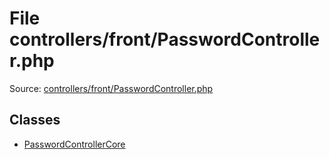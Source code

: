 File controllers/front/PasswordController.php
=========

Source: [controllers/front/PasswordController.php](https://github.com/PrestaShop/PrestaShop/blob/1.5.4.0/controllers/front/PasswordController.php)


Classes
-------

* [PasswordControllerCore](class.PasswordControllerCore.md)

